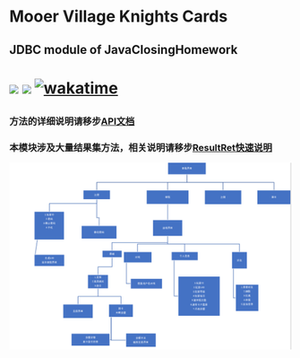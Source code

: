 # Mooer Village Knights Cards

## JDBC module of JavaClosingHomework

<h1>

<a href="https://www.oracle.com/java/"><img src="https://img.shields.io/badge/JDK-1.8.0-red"/></a>
<a herf="https://www.microsoft.com/zh-cn/sql-server"><img src="https://img.shields.io/badge/DataBase-MSSQL-yellow"></a>
[![wakatime](https://wakatime.com/badge/github/SaarChaffee/JavaClosingHomework.svg)](https://wakatime.com/badge/github/SaarChaffee/JavaClosingHomework)

</h1>
<h2>

### 方法的详细说明请移步[API文档](docs/api.md)

### 本模块涉及大量结果集方法，相关说明请移步[ResultRet快速说明](docs/ResultSet.md)

</h2>
<img src ="./resources//pic1.png">
